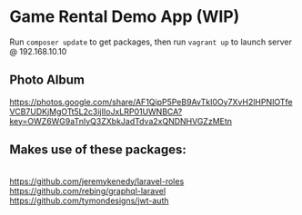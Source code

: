 # Game Rental Demo App (WIP)

Run `composer update` to get packages, then run `vagrant up` to launch server @ 192.168.10.10

## Photo Album
https://photos.google.com/share/AF1QipP5PeB9AvTkI0Oy7XvH2lHPNIOTfeVCB7UDKjMgOTt5L2c3ijIIoJxLRP01UWNBCA?key=OWZ6WG9aTnIyQ3ZXbkJadTdva2xQNDNHVGZzMEtn

## Makes use of these packages:
 </br> https://github.com/jeremykenedy/laravel-roles
 </br> https://github.com/rebing/graphql-laravel 
 </br> https://github.com/tymondesigns/jwt-auth 
